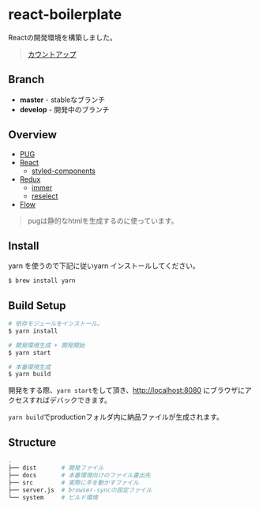 # react-boilerplate

Reactの開発環境を構築しました。

> [カウントアップ](https://kota06240708.github.io/react-boilerplate/)

## Branch
* **master** - stableなブランチ
* **develop** - 開発中のブランチ

## Overview
* [PUG](https://github.com/pugjs/pug)
* [React](https://github.com/facebook/react)
  * [styled-components](https://www.styled-components.com/)
* [Redux](https://github.com/reduxjs/redux)
  * [immer](https://github.com/immerjs/immer)
  * [reselect](https://github.com/reduxjs/reselect)
* [Flow](https://github.com/facebook/flow)

> pugは静的なhtmlを生成するのに使っています。

## Install

yarn を使うので下記に従いyarn インストールしてください。

```bash
$ brew install yarn
```

## Build Setup

```bash
# 依存モジュールをインストール。
$ yarn install

# 開発環境生成 + 開発開始
$ yarn start

# 本番環境生成
$ yarn build
```

開発をする際、`yarn start`をして頂き、[http://localhost:8080](http://localhost:8080) にブラウザにアクセスすればデバックできます。

`yarn build`でproductionフォルダ内に納品ファイルが生成されます。

## Structure

```sh
.
├── dist       # 開発ファイル
├── docs       # 本番環境向けのファイル書出先
├── src        # 実際に手を動かすファイル
├── server.js  # browser-syncの設定ファイル
└── system     # ビルド環境

```
